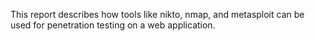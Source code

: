This report describes how tools like nikto, nmap, and metasploit can be used for penetration testing on a web application.
